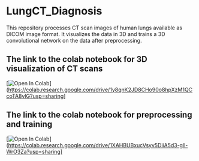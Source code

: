 # LungCT_Diagnosis
This repository processes CT scan images of human lungs available as DICOM image format. It visualizes the data in 3D and trains a 3D convolutional network on the data after preprocessing.
## The link to the colab notebook for 3D visualization of CT scans
[![Open In Colab](https://colab.research.google.com/assets/colab-badge.svg)](https://colab.research.google.com/drive/1y8qnK2JD8CHo90o8hpXzM1QCcoTA8vlG?usp=sharing]
## The link to the colab notebook for preprocessing and training
[![Open In Colab](https://colab.research.google.com/assets/colab-badge.svg)](https://colab.research.google.com/drive/1XAHBUBxucVsyv5DiiA5d3-gll-WrO3Za?usp=sharing]
